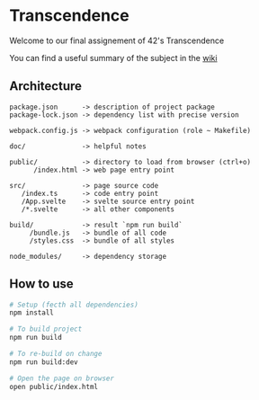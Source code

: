 # Transcendence

Welcome to our final assignement of 42's Transcendence


You can find a useful summary of the subject in the [wiki](https://github.com/DoomDuck/transcendence/wiki)

## Architecture

```
package.json      -> description of project package
package-lock.json -> dependency list with precise version

webpack.config.js -> webpack configuration (role ~ Makefile)

doc/              -> helpful notes

public/           -> directory to load from browser (ctrl+o)
      /index.html -> web page entry point

src/              -> page source code
   /index.ts      -> code entry point
   /App.svelte    -> svelte source entry point
   /*.svelte      -> all other components

build/            -> result `npm run build`
     /bundle.js   -> bundle of all code
     /styles.css  -> bundle of all styles
    
node_modules/     -> dependency storage
```

## How to use

```bash
# Setup (fecth all dependencies)
npm install

# To build project
npm run build

# To re-build on change
npm run build:dev

# Open the page on browser
open public/index.html
```
